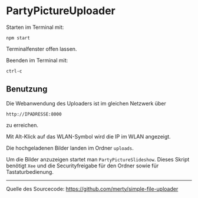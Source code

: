 # PartyPictureUploader
  
Starten im Terminal mit:
  
``npm start``
  
Terminalfenster offen lassen.
  
  
Beenden im Terminal mit:  

``ctrl-c``
  
## Benutzung
  
Die Webanwendung des Uploaders ist im gleichen Netzwerk über

``http://IPADRESSE:8000``

zu erreichen.

Mit Alt-Klick auf das WLAN-Symbol wird die IP im WLAN angezeigt.  
  
Die hochgeladenen Bilder landen im Ordner ``uploads``.

Um die Bilder anzuzeigen startet man ``PartyPictureSlideshow``. Dieses Skript benötigt ``Xee`` und die Securityfreigabe für den Ordner sowie für Tastaturbedienung.

----

Quelle des Sourcecode: https://github.com/merty/simple-file-uploader  
